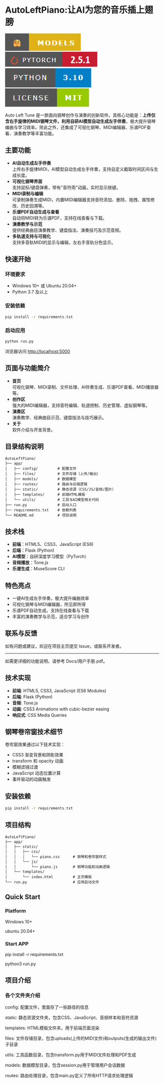 # AutoLeftPiano:让AI为您的音乐插上翅膀
![model](pic/model.png)
![Pytorch](pic/pytorch.png)
![python](pic/python.png)
![License](pic/license.png)

Auto Left Tune 是一款面向钢琴创作与演奏的创新软件。其核心功能是：**上传仅含右手旋律的MIDI钢琴文件，利用自研AI模型自动生成左手伴奏**，极大提升钢琴编曲与学习效率。除此之外，还集成了可视化钢琴、MIDI编辑器、乐谱PDF查看、演奏教学等丰富功能。

## 主要功能

- **AI自动生成左手伴奏**  
  上传右手旋律MIDI，AI模型自动生成左手伴奏，支持自定义截取时间区间与生成长度。
- **可视化钢琴界面**  
  支持鼠标/键盘弹奏，带有"音符雨"动画，实时显示按键。
- **MIDI录制与编辑**  
  可录制弹奏生成MIDI，内置MIDI编辑器支持音符添加、删除、拖拽、属性修改、历史回溯等。
- **乐谱PDF自动生成与查看**  
  自动将MIDI转为乐谱PDF，支持在线查看与下载。
- **演奏教学与示范**  
  提供经典曲目演奏教学、键盘指法、演奏技巧及示范音频。
- **多轨道支持与可视化**  
  支持多音轨MIDI的显示与编辑，左右手音轨分色显示。

## 快速开始

### 环境要求
- Windows 10+ 或 Ubuntu 20.04+
- Python 3.7 及以上

### 安装依赖
```bash
pip install -r requirements.txt
```

### 启动应用
```bash
python run.py
```
浏览器访问 [http://localhost:5000](http://localhost:5000)

## 页面与功能简介

- **首页**  
  可视化钢琴、MIDI录制、文件处理、AI伴奏生成、乐谱PDF查看、MIDI播放器等。
- **创作区**  
  强大的MIDI编辑器，支持音符编辑、轨道控制、历史管理、虚拟钢琴等。
- **演奏区**  
  演奏教学、经典曲目示范、键盘指法与技巧展示。
- **关于**  
  软件介绍与开发背景。

## 目录结构说明

```
AutoLeftPiano/
├── app/
│   ├── config/         # 配置文件
│   ├── files/          # 文件存储（上传/输出）
│   ├── models/         # 数据模型
│   ├── routes/         # 路由与后端逻辑
│   ├── static/         # 静态资源（CSS/JS/音频/图片）
│   ├── templates/      # 前端HTML模板
│   └── utils/          # 工具与AI模型相关代码
├── run.py              # 启动入口
├── requirements.txt    # 依赖列表
└── README.md           # 项目说明
```

## 技术栈

- **前端**：HTML5、CSS3、JavaScript (ES6)
- **后端**：Flask (Python)
- **AI模型**：自研深度学习模型（PyTorch）
- **音频播放**：Tone.js
- **乐谱生成**：MuseScore CLI

## 特色亮点

- 一键AI生成左手伴奏，极大提升编曲效率
- 可视化钢琴与MIDI编辑器，所见即所得
- 乐谱PDF自动生成，支持在线查看与下载
- 丰富的演奏教学与示范，适合学习与创作

## 联系与反馈

如有问题或建议，欢迎在项目主页提交 Issue，或联系开发者。

---

如需更详细的功能说明，请参考 Docs/用户手册.pdf。

## 技术实现

- **前端**: HTML5, CSS3, JavaScript (ES6 Modules)
- **后端**: Flask (Python)
- **音频**: Tone.js
- **动画**: CSS3 Animations with cubic-bezier easing
- **响应式**: CSS Media Queries

## 钢琴卷帘窗技术细节

卷帘窗效果通过以下技术实现：
- CSS3 渐变背景和阴影效果
- transform 和 opacity 动画
- 模糊滤镜过渡
- JavaScript 动态位置计算
- 事件驱动的动画触发

## 安装依赖

```bash
pip install -r requirements.txt
```

## 项目结构

```
AutoLeftPiano/
├── app/
│   ├── static/
│   │   ├── css/
│   │   │   └── piano.css      # 钢琴和卷帘窗样式
│   │   └── js/
│   │       └── piano.js       # 钢琴功能和动画逻辑
│   └── templates/
│       └── index.html         # 主页模板
└── run.py                     # 应用启动文件
```

## Quick Start
### Platform
Windows 10+

ubuntu 20.04+
### Start APP
pip install -r requirements.txt

python3 run.py
## 项目介绍
### 各个文件夹介绍
config: 配置文件，里面存了一些路径的信息

static: 静态资源文件夹，包含CSS、JavaScript、音频样本和音符资源

templates: HTML模板文件夹，用于前端页面渲染

files: 文件存储目录，包含uploads(上传的MIDI文件)和outputs(生成的输出文件)子目录

utils: 工具函数目录，包含transform.py用于MIDI文件处理和PDF生成

models: 数据模型目录，包含session.py用于管理用户会话数据

routes: 路由处理目录，包含main.py定义了所有HTTP请求处理逻辑
